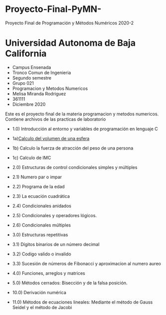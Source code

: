 # Proyecto-Final-PyMN-
Proyecto Final de Programación y Métodos Numéricos 2020-2  
# Universidad Autonoma de Baja California
* Campus Ensenada
* Tronco Comun de Ingenieria
* Segundo semestre
* Grupo 021
* Programacion y Metodos Numericos
* Melisa Miranda Rodriguez
* 361111
* Diciembre 2020

Este es el proyecto final de la materia programacion y metodos numericos.
Contiene archivos de las practicas de laboratorio
* 1.0) Introducción al entorno y variables de programación en lenguaje C 
* 1a)[Calculo del volumen de una esfera](https://github.com/MelisaMR/Proyecto-Final-PyMN-/blob/main/Practica1aMelisa.c)
* 1b) Calculo la fuerza de atracción del peso de una persona
* 1c) Calculo de IMC

* 2.0) Estructuras de control condicionales simples y múltiples 
* 2.1) Numero par o impar
* 2.2) Programa de la edad
* 2.3) La ecuación cuadrática
* 2.4) Condicionales anidados
* 2.5) Condicionales y operadores lógicos.
* 2.6) Condicionales múltiples

* 3.0) Estructuras repetitivas
* 3.1) Dígitos binarios de un número decimal
* 3.2) Codigo valido o invalido
* 3.3) Sucesión de números de Fibonacci y aproximacion al numero aureo

* 4.0) Funciones, arreglos y matrices

* 5.0) Métodos cerrados:                                                      Bisección y de la falsa posición.

* 10.0) Derivación numérica

* 11.0) Métodos de ecuaciones lineales:                                        Mediante el método de Gauss Seidel y el método de Jacobi
